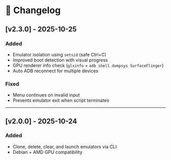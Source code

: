 # 🧾 Changelog

## [v2.3.0] - 2025-10-25
### Added
- Emulator isolation using `setsid` (safe Ctrl+C)
- Improved boot detection with visual progress
- GPU renderer info check (`glxinfo` + `adb shell dumpsys SurfaceFlinger`)
- Auto ADB reconnect for multiple devices

### Fixed
- Menu continues on invalid input
- Prevents emulator exit when script terminates

---

## [v2.0.0] - 2025-10-24
### Added
- Clone, delete, clear, and launch emulators via CLI
- Debian + AMD GPU compatibility
